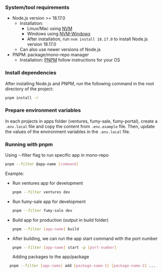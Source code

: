 ### System/tool requirements

- Node.js version >= 18.17.0
  - Installation:
    - Linux/Mac using [NVM](https://github.com/nvm-sh/nvm?tab=readme-ov-file#installing-and-updating)
    - Windows using [NVM-Windows](https://github.com/coreybutler/nvm-windows?tab=readme-ov-file#install-nvm-windows)
    - After installation, run `nvm install 18.17.0` to install Node.js version 18.17.0
  - Can also use newer versions of Node.js
- PNPM: package/mono-repo manager
  - Installation: [PNPM](https://pnpm.io/installation) follow instructions for your OS

### Install dependencies

After installing Node.js and PNPM, run the following command in the root directory of the project:

```bash
pnpm install -r
```

### Prepare environment variables

In each projects in apps folder (ventures, fumy-sale, fumy-portal),
create a `.env.local` file and copy the content from `.env.example` file.
Then, update the values of the environment variables in the `.env.local` file.

### Running with pnpm

Using --filter flag to run specific app in mono-repo

```bash
pnpm --filter @app-name [command]
```

Example:

- Run ventures app for development
  ```bash
  pnpm --filter ventures dev
  ```
- Run fumy-sale app for development
  ```bash
  pnpm --filter fumy-sale dev
  ```
- Build app for production (output in build folder)
  ```bash
  pnpm --filter [app-name] build
  ```
- After building, we can run the app start command with the port number
  ```bash
  pnpm --filter [app-name] start -p [port-number]
  ```
  Adding packages to the app/package

```bash
  pnpm --filter [app-name] add [package-name-1] [package-name-2] ...
```
